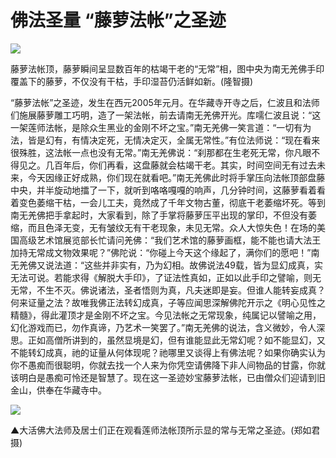 # 佛法圣量 “藤萝法帐”之圣迹

![](https://s2.loli.net/2022/04/04/8SdmUiRtIVA6ygQ.png)

藤萝法帐顶，藤萝瞬间呈显数百年的枯竭干老的“无常”相，图中央为南无羌佛手印覆盖下的藤萝，不仅没有干枯，手印湿苔仍活鲜如新。(隆智摄)

“藤萝法帐”之圣迹，发生在西元2005年元月。在华藏寺开寺之后，仁波且和法师们施展藤萝雕工巧明，造了一架法帐，前去请南无羌佛开光。库嚅仁波且说：“这一架莲师法帐，是除众生黑业的金刚不坏之宝。”南无羌佛一笑言道：“一切有为法，皆是幻有，有情决定死，无情决定灭，全属无常性。”有位法师说：“现在看来很殊胜，这法帐一点也没有无常。”南无羌佛说：“刹那都在生老死无常，你凡眼不得见之。几百年后，你们再看，这盘藤就会枯竭干老。其实，时间空间无有过去未来，今天因缘正好成熟，你们现在就看吧。”南无羌佛此时将手掌压向法帐顶部盘藤中央，并半旋动地擂了一下，就听到咯咯嘎嘎的响声，几分钟时间，这藤萝看着看着变色萎缩干枯，一会儿工夫，竟然成了千年文物古董，彻底干老萎缩坏死。等到南无羌佛把手拿起时，大家看到，除了手掌将藤萝压平出现的掌印，不但没有萎缩，而且色泽无变，无有皱纹无有干老现象，未见无常。众人大惊失色！在场的美国高级艺术馆展览部长忙请问羌佛：“我们艺术馆的藤萝画框，能不能也请大法王加持无常成文物效果呢？”佛陀说：“你碰上今天这个缘起了，满你们的愿吧！”南无羌佛又说法道：“这些并非实有，乃为幻相。故佛说法49载，皆为显幻成真，实无法可说。若能求得《解脱大手印》，了证法性真如，正如以此手印之譬喻，则无无常，不生不灭。佛说诸法，圣者悟则为真，凡夫迷即是妄。但谁人能转妄成真？何来证量之法？故唯我佛正法转幻成真，子等应闻思深解佛陀开示之《明心见性之精髓》，得此灌顶才是金刚不坏之宝。今见法帐之无常现象，纯属记以譬喻之用，幻化游戏而已，勿作真谛，乃艺术一笑罢了。”南无羌佛的说法，含义微妙，令人深思。正如高僧所讲到的，虽然显境是幻，但有谁能显此无常幻呢？如不能显幻，又不能转幻成真，祂的证量从何体现呢？祂哪里又谈得上有佛法呢？如果你确实认为你不愚痴而很聪明，你就去找一个人来为你凭空请佛降下非人间物品的甘露，你就该明白是愚痴可怜还是智慧了。现在这一圣迹妙宝藤萝法帐，已由僧众们迎请到旧金山，供奉在华藏寺中。

![](https://s2.loli.net/2022/04/04/wBqxPEOt5XCnGVS.png)

▲大活佛大法师及居士们正在观看莲师法帐顶所示显的常与无常之圣迹。(郑如君摄)
